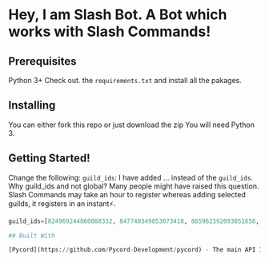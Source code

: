# Hey, I am Slash Bot. A Bot which works with Slash Commands!

## Prerequisites

Python 3+
Check out. the `requirements.txt` and install all the pakages.

## Installing

You can either fork this repo or just download the zip
You will need Python 3.

## Getting Started!

Change the following:
`guild_ids`: I have added ... instead of the `guild_ids`. Why guild_ids and not global? Many people might have raised this question. Slash Commands may take an hour to register whereas adding selected guilds, it registers in an instant⚡.

```python
guild_ids=[824969244860088332, 847740349853073418, 865962392093851658, 896457384552202312, 918802666790993951]```

## Built With

[Pycord](https://github.com/Pycord-Development/pycord) - The main API I used to connect to Discord.